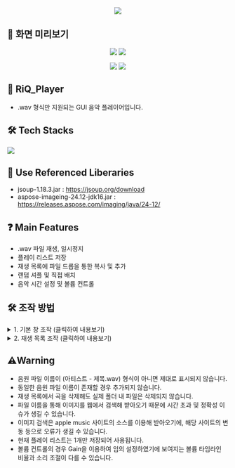 <div align= "center">
    <img src="https://capsule-render.vercel.app/api?type=waving&color=gradient&height=180&text=RiQ_Player%20(music%20player%20GUI%20for%20.wav)&animation=&fontColor=ffffff&fontSize=40" />
    </div>

## 📌 화면 미리보기
<p align="center">
  <img src="https://github.com/user-attachments/assets/8d6afa7b-68cb-4176-b7c0-603075760311">
  <img src="https://github.com/user-attachments/assets/8e2dbe81-adc9-4bc5-a7ef-bd3c0bc001f1">
</p>
<p align="center">
  <img src="https://github.com/user-attachments/assets/02e258a1-4939-422e-8f75-4cbadea1d7a0">
  <img src="https://github.com/user-attachments/assets/e10ae6ee-0639-4cc1-8fef-2fbe8b30add4">
</p>

## 🎵 RiQ_Player
- .wav 형식만 지원되는 GUI 음악 플레이어입니다.

## 🛠️ Tech Stacks
<div style="margin: ; text-align: left;" "text-align: left;"> <img src="https://img.shields.io/badge/Java-007396?style=plastic&logo=Java&logoColor=white">
          </div>
    
## 📕 Use Referenced Liberaries
- jsoup-1.18.3.jar : https://jsoup.org/download <br>
- aspose-imageing-24.12-jdk16.jar : https://releases.aspose.com/imaging/java/24-12/

## ❓ Main Features   
- .wav 파일 재생, 일시정지
- 플레이 리스트 저장
- 재생 목록에 파일 드롭을 통한 복사 및 추가
- 랜덤 셔플 및 직접 배치
- 음악 시간 설정 및 볼륨 컨트롤

## 🛠 조작 방법  
<details><summary>1. 기본 창 조작 (클릭하여 내용보기)
</summary>
- ◀◀ :  이전 곡 (PageUp)<br>
- ▶▶ : 다음 곡 (PageDown)<br>
- ▶ / | | : 재생 / 일시정지 (Space Bar)<br>
- ∝ : 셔플 (R)<br>
- ≡ : 재생 목록 (L)<br>
- 재생 시간 +- 5초 : 방향키 ←(-5), →(+5)<br>
- 재생 시간 타임라인 클릭 앤 드래그로 원하는 시간대로 이동 가능<br>
- 볼륨 조절 +- : 방향키 ↑(+), ↓(-)<br>
- 볼륨 조절 타임라인 클릭 앤 드래그로 원하는 볼륨크기 설정 가능
</details>
<details><summary>2. 재생 목록 조작 (클릭하여 내용보기)
</summary>
- 재생 목록 이용 시에도 기본 창 조작 이용 가능<br>
- Insert : music 폴더에 저장된 파일 중 재생목록에 없는 모든 파일 추가<br>
- Delete : 선택된 음원 재생 목록에서 제거 (실제 파일은 유지)<br>
- Home : 선택된 음원 재생 목록에서 1칸 올리기<br>
- End : 선택된 음원 재생 목록에서 1칸 내리기
</details>

## ⚠️Warning 
- 음원 파일 이름이 (아티스트 - 제목.wav) 형식이 아니면 제대로 표시되지 않습니다.
- 동일한 음원 파일 이름이 존재할 경우 추가되지 않습니다.
- 재생 목록에서 곡을 삭제해도 실제 폴더 내 파일은 삭제되지 않습니다.
- 파일 이름을 통해 이미지를 웹에서 검색해 받아오기 때문에 시간 초과 및 정확성 이슈가 생길 수 있습니다.
- 이미지 검색은 apple music 사이트의 소스를 이용해 받아오기에, 해당 사이트의 변동 등으로 오류가 생길 수 있습니다.
- 현재 플레이 리스트는 1개만 저장되어 사용됩니다.
- 볼륨 컨트롤의 경우 Gain을 이용하여 임의 설정하였기에 보여지는 볼륨 타임라인 비율과 소리 조절이 다를 수 있습니다.
